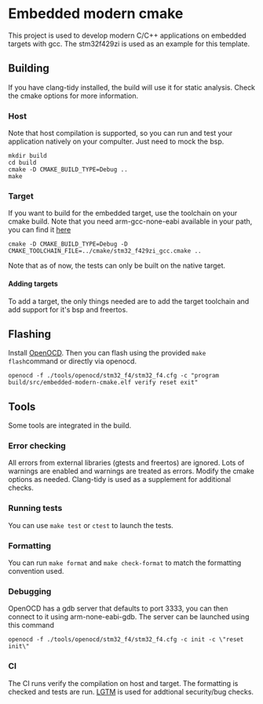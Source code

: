 # Embedded modern cmake 

This project is used to develop modern C/C++ applications on embedded targets with gcc. 
The stm32f429zi is used as an example for this template.

## Building

If you have clang-tidy installed, the build will use it for static analysis.
Check the cmake options for more information.

### Host
Note that host compilation is supported, so you can run and test your application natively on your compulter. Just need to mock the bsp.

```
mkdir build
cd build
cmake -D CMAKE_BUILD_TYPE=Debug ..
make
```

### Target
If you want to build for the embedded target, use the toolchain on your cmake build.
Note that you need arm-gcc-none-eabi available in your path, you can find it [here](https://developer.arm.com/tools-and-software/open-source-software/developer-tools/gnu-toolchain/gnu-rm/downloads)

```
cmake -D CMAKE_BUILD_TYPE=Debug -D CMAKE_TOOLCHAIN_FILE=../cmake/stm32_f429zi_gcc.cmake .. 
```

Note that as of now, the tests can only be built on the native target.

#### Adding targets

To add a target, the only things needed are to add the target toolchain and add support for it's bsp and freertos.

## Flashing

Install [OpenOCD](http://openocd.org/). Then you can flash using the provided `make flash`command or directly via openocd.

```
openocd -f ./tools/openocd/stm32_f4/stm32_f4.cfg -c "program build/src/embedded-modern-cmake.elf verify reset exit"
```

## Tools

Some tools are integrated in the build. 

### Error checking

All errors from external libraries (gtests and freertos) are ignored. Lots of warnings are enabled and warnings are treated as errors. Modify the cmake options as needed.
Clang-tidy is used as a supplement for additional checks.

### Running tests
You can use `make test` or `ctest` to launch the tests.

### Formatting
You can run `make format` and `make check-format` to match the formatting convention used.

### Debugging
OpenOCD has a gdb server that defaults to port 3333, you can then connect to it using arm-none-eabi-gdb. The server can be launched using this command

```
openocd -f ./tools/openocd/stm32_f4/stm32_f4.cfg -c init -c \"reset init\"
```

### CI

The CI runs verify the compilation on host and target. The formatting is checked and tests are run.
[LGTM](https://lgtm.com/) is used for addtional security/bug checks.


